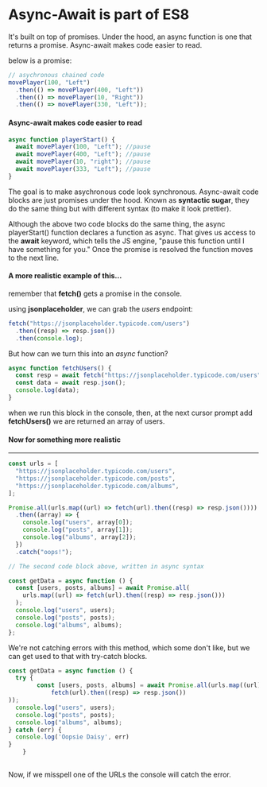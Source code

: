 # Async-Await is part of ES8

It's built on top of promises. Under the hood, an async function is one that returns a promise.
Async-await makes code easier to read.

below is a promise:

```js
// asychronous chained code
movePlayer(100, "Left")
  .then(() => movePlayer(400, "Left"))
  .then(() => movePlayer(10, "Right"))
  .then(() => movePlayer(330, "Left"));
```

#### Async-await makes code easier to read

```js
async function playerStart() {
  await movePlayer(100, "Left"); //pause
  await movePlayer(400, "Left"); //pause
  await movePlayer(10, "right"); //pause
  await movePlayer(333, "Left"); //pause
}
```

The goal is to make asychronous code look synchronous. Async-await code
blocks are just promises under the hood. Known as **syntactic sugar**, they
do the same thing but with different syntax (to make it look prettier).

Although the above two code blocks do the same thing, the async playerStart() function
declares a function as async. That gives us access to the **await** keyword,
which tells the JS engine, "pause this function until I have something for you."
Once the promise is resolved the function moves to the next line.

#### A more realistic example of this...

remember that **fetch()** gets a promise in the console.

using **jsonplaceholder**, we can grab the _users_ endpoint:

```js
fetch("https://jsonplaceholder.typicode.com/users")
  .then((resp) => resp.json())
  .then(console.log);
```

But how can we turn this into an _async_ function?

```js
async function fetchUsers() {
  const resp = await fetch("https://jsonplaceholder.typicode.com/users");
  const data = await resp.json();
  console.log(data);
}
```

when we run this block in the console, then, at the next cursor prompt add **fetchUsers()**
we are returned an array of users.

#### Now for something more realistic

---

```js
const urls = [
  "https://jsonplaceholder.typicode.com/users",
  "https://jsonplaceholder.typicode.com/posts",
  "https://jsonplaceholder.typicode.com/albums",
];

Promise.all(urls.map((url) => fetch(url).then((resp) => resp.json())))
  .then((array) => {
    console.log("users", array[0]);
    console.log("posts", array[1]);
    console.log("albums", array[2]);
  })
  .catch("oops!");

// The second code block above, written in async syntax

const getData = async function () {
  const [users, posts, albums] = await Promise.all(
    urls.map((url) => fetch(url).then((resp) => resp.json()))
  );
  console.log("users", users);
  console.log("posts", posts);
  console.log("albums", albums);
};
```
We're not catching errors with this method, which some don't like, but
we can get used to that with try-catch blocks.

```js
const getData = async function () {
  try {
        const [users, posts, albums] = await Promise.all(urls.map((url) => 
            fetch(url).then((resp) => resp.json())
));
  console.log("users", users);
  console.log("posts", posts);
  console.log("albums", albums);
} catch (err) {
  console.log('Oopsie Daisy', err)
}
    }
  
```
Now, if we misspell one of the URLs the console will catch the error.